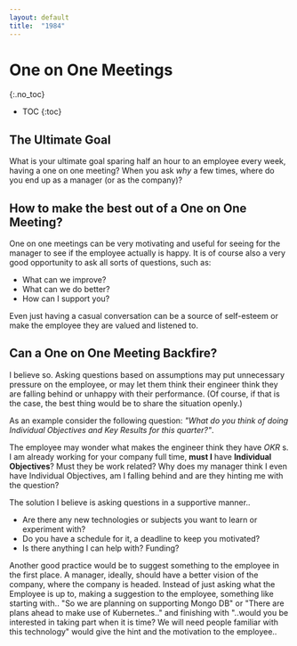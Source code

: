 ```yaml
---
layout: default
title:  "1984"
---
```


# One on One Meetings
{:.no_toc}

* TOC
{:toc}

## The Ultimate Goal
What is your ultimate goal sparing half an hour to an employee every week, having a one on one meeting? When you ask _why_ a few times, where do you end up as a manager (or as the company)?

## How to make the best out of a One on One Meeting?
One on one meetings can be very motivating and useful for seeing for the manager to see if the employee actually is happy. It is of course also a very good opportunity to ask all sorts of questions, such as:

- What can we improve?
- What can we do better?
- How can I support you?

Even just having a casual conversation can be a source of self-esteem or make the employee they are valued and listened to.  

## Can a One on One Meeting Backfire?
I believe so. Asking questions based on assumptions may put unnecessary pressure on the employee, or may let them think their engineer think they are falling behind or unhappy with their performance. (Of course, if that is the case, the best thing would be to share the situation openly.) 

As an example consider the following question: _"What do you think of doing Individual Objectives and Key Results for this quarter?"_. 

The employee may wonder what makes the engineer think they have _OKR_ s. I am already working for your company full time, __must I__ have __Individual Objectives__? Must they be work related? Why does my manager think I even have Individual Objectives, am I falling behind and are they hinting me with the question?

The solution I believe is asking questions in a supportive manner..

- Are there any new technologies or subjects you want to learn or experiment with?
- Do you have a schedule for it, a deadline to keep you motivated?
- Is there anything I can help with? Funding? 

Another good practice would be to suggest something to the employee in the first place. A manager, ideally, should have a better vision of the company, where the company is headed. Instead of just asking what the Employee is up to, making a suggestion to the employee, something like starting with.. "So we are planning on supporting Mongo DB" or "There are plans ahead to make use of Kubernetes.." and finishing with "..would you be interested in taking part when it is time? We will need people familiar with this technology" would give the hint and the motivation to the employee..